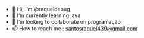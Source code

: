 - 👋 Hi, I’m @raqueldebug
- 🌱 I’m currently learning  java 
- 💞️ I’m looking to collaborate on  programação
- 📫 How to reach me : santosraquel439@gmail.com

<!---
raqueldebug/raqueldebug is a ✨ special ✨ repository because its `README.md` (this file) appears on your GitHub profile.
You can click the Preview link to take a look at your changes.
--->
